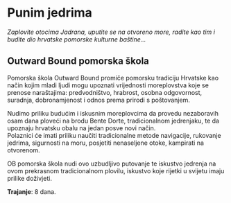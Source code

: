 # Punim jedrima

*Zaplovite otocima Jadrana, uputite se na otvoreno more, radite kao tim i budite dio hrvatske pomorske kulturne baštine...*

## Outward Bound pomorska škola

Pomorska škola Outward Bound promiče pomorsku tradiciju Hrvatske kao način kojim mladi ljudi mogu upoznati vrijednosti moreplovstva koje se prenose naraštajima: predvodništvo, hrabrost, osobna odgovornost, suradnja, dobronamjenost i odnos prema prirodi s poštovanjem.

Nudimo priliku budućim i iskusnim moreplovcima da provedu nezaboravih osam dana ploveći na brodu Bente Dorte, tradicionalnom jedrenjaku, te da upoznaju hrvatsku obalu na jedan posve novi način.<br>
Polaznici će imati priliku naučiti tradicionalne metode navigacije, rukovanje jedrima, sigurnosti na moru, posjetiti nenaseljene otoke, kampirati na otvorenom.

OB pomorska škola nudi ovo uzbudljivo putovanje te iskustvo jedrenja na ovom prekrasnom tradicionalnom plovilu, iskustvo koje rijetki u svijetu imaju prilike doživjeti.

**Trajanje**: 8 dana.
